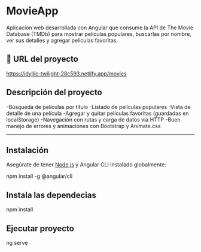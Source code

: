 # MovieApp

Aplicación web desarrollada con Angular que consume la API de The Movie Database (TMDb) para mostrar películas populares, buscarlas por nombre, ver sus detalles y agregar películas favoritas.

## 🔗 URL del proyecto

https://idyllic-twilight-28c593.netlify.app/movies

## Descripción del proyecto

-Búsqueda de películas por título
-Listado de películas populares
-Vista de detalle de una película
-Agregar y quitar películas favoritas (guardadas en localStorage)
-Navegación con rutas y carga de datos vía HTTP
-Buen manejo de errores y animaciones con Bootstrap y Animate.css

---

## Instalación

Asegúrate de tener [Node.js](https://nodejs.org/) y Angular CLI instalado globalmente:

npm install -g @angular/cli

## Instala las dependecias
npm install

## Ejecutar proyecto
ng serve


